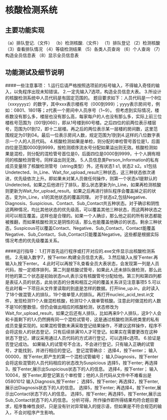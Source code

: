 # 核酸检测系统

## 主要功能实现

（a）排队登记.（文件）
（b）检测核酸.（文件）
（1）排队登记
（2）检测核酸
（3）查看排队情况
（4）等级检测结果
（5）各类人员查询
（6）个人查询
（7）构造全员信息表
（8）显示全员信息表

## 功能测试及细节说明





####一些注意事项：
1.运行后请严格按照选项前的标号输入，不得输入奇怪的输入，以免程序出现未知错误。
2.一定先输入7选项，构造全员信息大表。
3.所设计的核酸检测系统中人员代码是有固定范围的。
题目要求如下：人员代码是一个8位（xxxyyyyz）的数字，其中xxx表示楼栋号（000到999）；yyyy表示房间号，例如：0801、1801等；z代表一个房间中人员序号（1~9）。
但考虑到实际情况，楼栋数没有那么多，楼层也没有那么高，每家每户的人也没有那么多，实际上前三位楼栋号范围为（001到060），即从1号楼到60号楼。之后四位的前两位表示楼层号，范围为01到12，即十二层楼。再之后的两位表示某一层楼的房间数，这里范围规定为01到04。最后一位表示房间人数，规定范围为1到到4.这样的八位数字表示一个人的人员代码。
4.核酸检测如果是单检，则分配的单检管号首位是1，后面四位是范围0000到9999，按检测顺序流水号分配如果溢出则无效。核酸检测如果是混检，则分配的混检管号首位是0，后面四位是0000到9999，十个人拥有相同的核酸检测管号。同样溢出则无效。
5.人员信息类Person_Information的私有成员变量除了核酸检测管号（string类型）外，还有状态1 s1, 状态2 s2。s1包括Undetected、In_Line、Wait_for_upload_result三种状态，这三种状态依次递进，优先级依次上升。即如果未对某人员做任何操作，则第一个状态s1是默认的Undetected。如果之后他进行了排队，那么状态更新为In_Line，如果再检测核酸则更新为Wait_for_upload_result。如果之后再进行排队程序会覆盖掉之前的状态，变为In_Line，s1的其他状态的覆盖同理。
对于状态s2,包括Negative、Diagnosis、Suspicious、Contact、Sub_Contact共五种状态。对于确诊和阴性这两种情况，均比其他状态的优先级高，可以覆盖其他三种状态，而这两种状态之间可以相互覆盖，这样也是合理的。如果一个人确诊，那么他之前的所有状态都能被推翻，而如果核酸检测又是阴性的话，那么也能覆盖他确诊的状态。剩余三种状态，Suspicous可以覆盖Contact、Negative、Sub_Contact，Contact能覆盖Negative、Sub_Contact，Sub_Contact只能覆盖Negative。这些都是根据实际情况考虑的优先级覆盖关系。



####运行指导：
1.打开首先运行程序或打开对应的.exe文件显示出核酸检测系统。
2.先输入数字7，按下enter.构建全员信息大表。
3.然后输入a,按下enter.再输入b,按下enter。
4.此时可以再按下8,查看全员大表状态，会发现第一列是人员代码，按一定顺序排列，第二列是核酸试管号，如果此人还未排队做检测，那么此时他的第二个状态是初始状态null,表示没有核酸管号分配给他。第三列和第四列都是表征人员的状态，此处状态的分类和相互之间的覆盖关系详见注意事项5
5.可以在此时看一下项目从文件里读取的到底是怎样的数据。打开line_up.in，此时读入了18个做混管人的排队，19个做单管人的排队。再打开nucleic_acid_test.in文件，发现检测11个人做混检核酸，检测12个人做单管核酸。注意此时做混检的人数不是10的整数倍，但仍会做出相应的核酸检测，状态修改为Wait_for_upload_result，如果之后还有人排队，比如再来9个人排队，这9个人会和卡面剩下的1人仍然拥有同一个混检试管号，这是通过核酸检测系统类里的私有成员变量实现的。如果混检管数未满采取登记结果操作，不建议这样操作，程序不会将这些人的状态登记，只有后续排满10人才可登记。如果实在需要更改在这种状态下登记，建议采用通过人员代码的方式进行登记，可以选择c选项。
6.验证是否登记成功。
如果输入的试管号不合法，不会进行登记，只有输入正确的试管号，才能找到，并进行相应的登记。
登记混管确诊：
选择4，按下enter；
输入00000，按下enter,即产生的第一个混检试管编号；
输入Diagnosis，按下enter会将这些混管的人员代码相应的状态改为Suspicious
选择5，按下enter;
再选择3，按下enter,展示出Suspicious状态下的人的信息。
选择4，按下enter；
输入10004，按下enter,即登记第五个单检管；他的人员代码从文件中不难看出是05801012
输入Diagnosis,按下enter；
选择5，按下enter;
再选择2，按下enter,展示出Diagnosis状态下的人的信息。
选择5，按下enter;
再选择4，按下enter,展示出Contact状态下的人的信息。
选择5，按下enter;
再选择5，按下enter,展示出Sub_Contact状态下的人的信息。
分析可得，所作操作即所得结果均符合题目要求，程序鲁棒性良好。只是没有针对异常输入的提示语，但如果是不符合规范的输入，不会对程序产生影响。